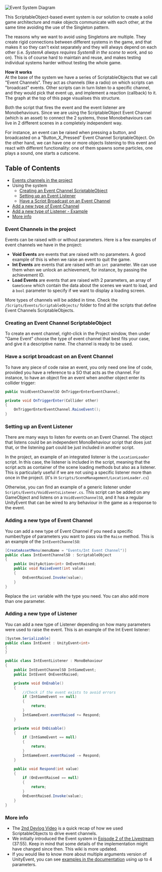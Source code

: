 ![Event System Diagram](https://github.com/UnityTechnologies/open-project-1/blob/main/Docs/WikiImages/EventSystem_diagram.png)

This ScriptableObject-based event system is our solution to create a solid game architecture and make objects communicate with each other, at the same time avoiding the use of the Singleton pattern.

The reasons why we want to avoid using Singletons are multiple. They create rigid connections between different systems in the game, and that makes it so they can't exist separately and they will always depend on each other (i.e. _SystemA always requires SystemB in the scene to work_, and so on). This is of course hard to maintain and reuse, and makes testing individual systems harder without testing the whole game.

**How it works**  
At the base of the system we have a series of ScriptableObjects that we call "Event Channels". They act as channels (like a radio) on which scripts can "broadcast" events. Other scripts can in turn listen to a specific channel, and they would pick that event up, and implement a reaction (callback) to it. The graph at the top of this page visualises this structure.

Both the script that fires the event and the event listener are Monobehaviours. Since we are using the ScriptableObject Event Channel (which is an asset) to connect the 2 systems, those Monobehaviours can live in 2 different scenes in a completely independent way.

For instance, an event can be raised when pressing a button, and broadcasted on a "Button_X_Pressed" Event Channel ScriptableObject. On the other hand, we can have one or more objects listening to this event and react with different functionality: one of them spawns some particles, one plays a sound, one starts a cutscene.

## Table of Contents
- [Events channels in the project](#event-channels-in-the-project)
- Using the system
     - [Creating an Event Channel ScriptableObject](#creating-an-Event-Channel-ScriptableObject)
     - [Setting up an Event Listener](#Setting-up-an-Event-listener)
     - [Have a Script Broadcast on an Event Channel](#have-a-script-broadcast-on-an-event-channel)
- [Add a new type of Event Channel](#adding-a-new-type-of-Event-Channel)
- [Add a new type of Listener - Example](#adding-a-new-type-of-Listener)
- [More info](#more-info)

### Event Channels in the project
Events can be raised with or without parameters. Here is a few examples of event channels we have in the project:
* **Void Events** are events that are raised with no parameters. A good example of this is when we raise an event to quit the game. 
* **Int Events** are events that are raised with an `int `parameter. We can use them when we unlock an achievement, for instance, by passing the achievement ID.
* **Load Events** are events that are raised with 2 parameters, an array of `GameScene` which contain the data about the scenes we want to load, and a `bool` parameter to specify if we want to display a loading screen.

More types of channels will be added in time. Check the `/Scripts/Events/ScriptableObjects/` folder to find all the scripts that define Event Channels ScriptableObjects.

### Creating an Event Channel ScriptableObject
To create an event channel, right-click in the Project window, then under "Game Event" choose the type of event channel that best fits your case, and give it a descriptive name. The channel is ready to be used.

### Have a script broadcast on an Event Channel
To have any piece of code raise an event, you only need one line of code, provided you have a reference to a SO that acts as the channel. For instance, to have an object fire an event when another object enter its collider trigger:

```cs
public VoidEventChannelSO OnTriggerEnterEventChannel;

private void OnTriggerEnter(Collider other)
{
	OnTriggerEnterEventChannel.RaiseEvent();
}
```

### Setting up an Event Listener
There are many ways to listen for events on an Event Channel. The object that listens could be an independent MonoBehaviour script that does just that, or the listening part could be just included in another script.

In the project, an example of an integrated listener is the `LocationLoader` script. In this case, the listener is included in the script, meaning that the script acts as container of the scene loading methods but also as a listener. This is particularly useful if we are not using a specific listener more than once in the project. (it's in `Scripts/SceneManagement/LocationLoader.cs`)

Otherwise, you can find an example of a generic listener under `Scripts/Events/VoidEventsListener.cs`. This script can be added on any GameObject and listens on a `VoidEventChannelSO`, and it has a regular UnityEvent that can be wired to any behaviour in the game as a response to the event.


### Adding a new type of Event Channel
You can add a new type of Event Channel if you need a specific number/type of parameters you want to pass via the `Raise` method. This is an example of the `IntEventChannelSO`:

```cs
[CreateAssetMenu(menuName = "Events/Int Event Channel")]
public class IntEventChannelSO : ScriptableObject
{
	public UnityAction<int> OnEventRaised;
	public void RaiseEvent(int value)
	{
		OnEventRaised.Invoke(value);
	}
}
```
Replace the `int` variable with the type you need. You can also add more than one parameter.

### Adding a new type of Listener
You can add a new type of Listener depending on how many parameters were used to raise the event. This is an example of the Int Event listener:

```cs
[System.Serializable]
public class IntEvent : UnityEvent<int>
{
}

public class IntEventListener : MonoBehaviour
{
	public IntEventChannelSO IntGameEvent;
	public IntEvent OnEventRaised;

	private void OnEnable()
	{
		//Check if the event exists to avoid errors
		if (IntGameEvent == null)
		{
			return;
		}
		IntGameEvent.eventRaised += Respond;
	}

	private void OnDisable()
	{
		if (IntGameEvent == null)
		{
			return;
		}
		IntGameEvent.eventRaised -= Respond;
	}

	public void Respond(int value)
	{
		if (OnEventRaised == null)
		{
			return;
		}
		OnEventRaised.Invoke(value);
	}
}
```

### More info
- The [2nd Devlog Video](https://www.youtube.com/watch?v=WLDgtRNK2VE) is a quick recap of how we used ScriptableObjects to drive event channels.
- We initially introduced the Event system in [Episode 2 of the Livestream](https://youtu.be/ukE73ifSrTM?t=2275) (37:55). Keep in mind that some details of the implementation might have changed since then. This wiki is more updated.
- If you would like to know more about multiple arguments version of UnityEvent, you can see [examples in the documentation](https://docs.unity3d.com/ScriptReference/Events.UnityEvent.html) using up to 4 parameters.